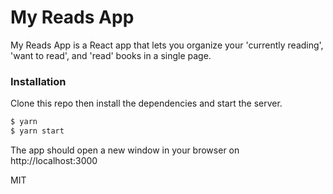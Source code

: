 # My Reads App

My Reads App is a React app that lets you organize your 'currently reading', 'want to read', and 'read' books in a single page.

### Installation

Clone this repo then install the dependencies and start the server.

```sh
$ yarn
$ yarn start
```
The app should open a new window in your browser on http://localhost:3000

MIT
